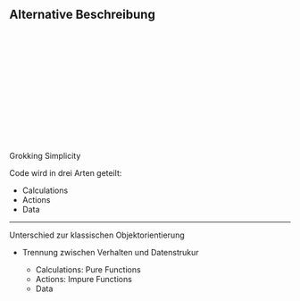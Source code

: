 
## Alternative Beschreibung

<img src="/images/book-grokking-simplicity.png" class="borderless" style="position: relative; bottom: -450px; left: -500px; height: 200px">

Grokking Simplicity

Code wird in drei Arten geteilt:

- Calculations
- Actions
- Data

---

Unterschied zur klassischen Objektorientierung

- Trennung zwischen Verhalten und Datenstrukur

  - Calculations: Pure Functions
  - Actions: Impure Functions
  - Data
